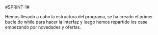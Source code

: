 #SPRINT-1#

Hemos llevado a cabo la estructura del programa, se ha creado el primer bucle do while para hacer la interfaz y luego hemos repartido los case empezando por novedades y ofertas. 
